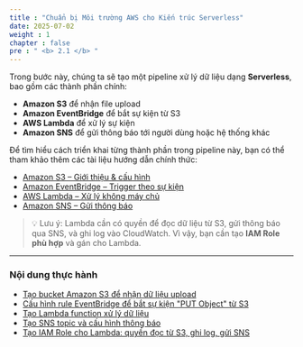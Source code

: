 ```yaml
---
title : "Chuẩn bị Môi trường AWS cho Kiến trúc Serverless"
date: 2025-07-02 
weight : 1 
chapter : false
pre : " <b> 2.1 </b> "
---
```


Trong bước này, chúng ta sẽ tạo một pipeline xử lý dữ liệu dạng **Serverless**, bao gồm các thành phần chính:  
- **Amazon S3** để nhận file upload  
- **Amazon EventBridge** để bắt sự kiện từ S3  
- **AWS Lambda** để xử lý sự kiện  
- **Amazon SNS** để gửi thông báo tới người dùng hoặc hệ thống khác


Để tìm hiểu cách triển khai từng thành phần trong pipeline này, bạn có thể tham khảo thêm các tài liệu hướng dẫn chính thức:
  - [Amazon S3 – Giới thiệu & cấu hình](https://docs.aws.amazon.com/AmazonS3/latest/userguide/Welcome.html)
  - [Amazon EventBridge – Trigger theo sự kiện](https://docs.aws.amazon.com/eventbridge/latest/userguide/what-is-amazon-eventbridge.html)
  - [AWS Lambda – Xử lý không máy chủ](https://docs.aws.amazon.com/lambda/latest/dg/welcome.html)
  - [Amazon SNS – Gửi thông báo](https://docs.aws.amazon.com/sns/latest/dg/welcome.html)

> 💡 Lưu ý: Lambda cần có quyền để đọc dữ liệu từ S3, gửi thông báo qua SNS, và ghi log vào CloudWatch. Vì vậy, bạn cần tạo **IAM Role phù hợp** và gán cho Lambda.

---

### Nội dung thực hành

  - [Tạo bucket Amazon S3 để nhận dữ liệu upload](2.1.1-create-s3-bucket/)
  - [Cấu hình rule EventBridge để bắt sự kiện "PUT Object" từ S3](2.1.2-create-eventbridge-rule/)
  - [Tạo Lambda function xử lý dữ liệu](2.1.3-create-lambda-function/)
  - [Tạo SNS topic và cấu hình thông báo](2.1.4-create-sns-topic/)
  - [Tạo IAM Role cho Lambda: quyền đọc từ S3, ghi log, gửi SNS](2.1.5-create-iam-role/)

